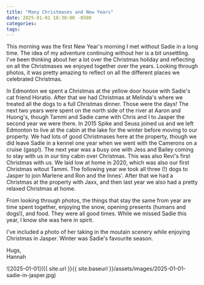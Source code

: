 ```yaml
---
title: "Many Christmases and New Years"
date: 2025-01-01 18:30:00 -0500
categories:
tags:
---
```


This morning was the first New Year's morning I met without Sadie in a long time. The idea of my adventure continuing without her is a bit unsettling. I've been thinking about her a lot over the Christmas holiday and reflecting on all the Christmases we enjoyed together over the years. Looking through photos, it was pretty amazing to reflect on all the different places we celebrated Christmas. 

In Edmonton we spent a Christmas at the yellow door house with Sadie's cat friend Horatio. After that we had Christmas at Melinda's where we treated all the dogs to a full Christmas dinner. Those were the days! The next two years were spent on the north side of the river at Aaron and Huong's, though Tammi and Sadie came with Chris and I to Jasper the second year we were there. In 2015 Spike and Seuss joined us and we left Edmonton to live at the cabin at the lake for the winter before moving to our property. We had lots of good Christmases here at the property, though we did leave Sadie in a kennel one year when we went with the Camerons on a cruise (gasp!). The next year was a busy one with Jess and Bailey coming to stay with us in our tiny cabin over Christmas. This was also Revi's first Christmas with us. We laid low at home in 2020, which was also our first Christmas witout Tammi. The following year we took all three (!) dogs to Jasper to join Marlene and Ron and the Innes'. After that we had a Christmas at the property with Jaxx, and then last year we also had a pretty relaxed Christmas at home.

From looking through photos, the things that stay the same from year are time spent together, enjoying the snow, opening presents (humans and dogs!), and food. They were all good times. While we missed Sadie this year, I know she was here in spirit.

I've included a photo of her taking in the moutain scenery while enjoying Christmas in Jasper. Winter was Sadie's favourite season.

Hugs,<br />
Hannah

![2025-01-01]({{ site.url }}{{ site.baseurl }}/assets/images/2025-01-01-sadie-in-jasper.jpg)

<!-- 
2011 - yellow door
2012 - Melinda's
2013 - Aaron and Huong's, no Chris
2014 - Aaron and Huong's, Jasper
2015 - the lake, Spike and Seuss are with us
2016 - the property, chris away
2017 - the property, Spike no longer with us
2018 - the kennel, chris and hannah on a cruise
2019 - the property, cameron's visit, Revi with us
2020 - the property, first without Tammi
2021 - jasper, dog's came with us
2022 - the property, Jaxx is with us
2023 - the property... 
-->
